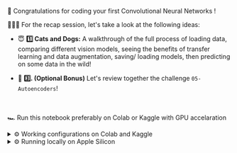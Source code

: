 👏 Congratulations for coding your first Convolutional Neural Networks !

👨🏻‍🏫 For the recap session, let's take a look at the following ideas:

- 😇 __1️⃣ Cats and Dogs:__ A walkthrough of the full process of loading data, comparing different vision models, seeing the benefits of transfer learning and data augmentation, saving/ loading models, then predicting on some data in the wild!

- 🤯 **3️⃣. (Optional Bonus)** Let's review together the challenge `05-Autoencoders`!

<br><br>
🏎️ Run this notebook preferably on Colab or Kaggle with GPU accelaration

<details><summary>⚙️ Working configurations on Colab and Kaggle
</summary>
<ul>
<li>
<strong>Colab</strong>: <code>tensorflow==2.15.0</code>, <code>keras==2.15.0</code>
</li>
<li>
<strong>Kaggle</strong>: <code>tensorflow==2.15.0</code>, <code>keras==3.3.3</code>
</li>
</ul>

These are the configurations at the time of writing (04/07/2024).
</details>

<details><summary>⚙️ Running locally on Apple Silicon
</summary>
<ul>
<li>
Notebook runs with <code>tensorflow-macos==2.10.0</code> but training is slow on models 2 and 3 (because of issues at tensorflow / keras side). GPU acceleration with <code>tensorflow-metal=0.6.0</code> works but doesn't speed up models 2 and 3.
</li>
<li>
Notebook runs with <code>tensorflow==2.16.1</code> and <code>keras==3.3.3</code> but can't use GPU accelaration because there is no compatible <code>tensorflow-metal</code> yet (04/07/2024).
</li>
<li>
<strong>A working configuration with GPU</strong> accelaration is <code>tensorflow-macos==2.13.1</code>, <code>keras==2.13.1</code>, <code>tensorflow-metal==1.0.0</code>.
</details>
</li>
</ul>
